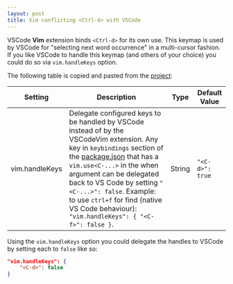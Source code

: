 ```yaml
---
layout: post
title: Vim conflicting <Ctrl-d> with VSCode
---
```


VSCode **Vim** extension binds `<Ctrl-d>` for its own use. This keymap is used by VSCode for "selecting next word occurrence" in a multi-cursor fashion. If you like VSCode to handle this keymap (and others of your choice) you could do so via `vim.handleKeys` option.

The following table is copied and pasted from the [project](https://github.com/VSCodeVim/Vim#vscodevim-settings):

| Setting        | Description                                                  | Type   | Default Value   |
| -------------- | ------------------------------------------------------------ | ------ | --------------- |
| vim.handleKeys | Delegate configured keys to be handled by VSCode instead of by the VSCodeVim extension. Any key in `keybindings` section of the [package.json](https://github.com/VSCodeVim/Vim/blob/master/package.json) that has a `vim.use<C-...>` in the when argument can be delegated back to VS Code by setting `"<C-...>": false`. Example: to use `ctrl+f` for find (native VS Code behaviour): `"vim.handleKeys": { "<C-f>": false }`. | String | `"<C-d>": true` |

Using the `vim.handleKeys` option you could delegate the handles to VSCode by setting each to `false` like so:

```json
"vim.handleKeys": {
    "<C-d>": false
}
```